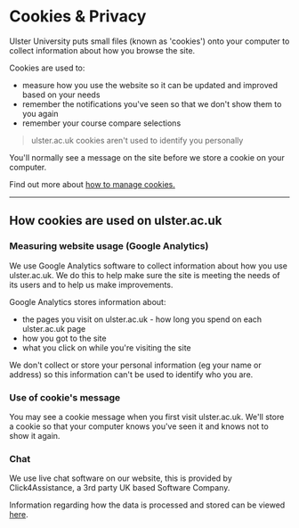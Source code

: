 Cookies & Privacy
=================

Ulster University puts small files (known as 'cookies') onto your computer to collect information about how you browse the site.

Cookies are used to:

*   measure how you use the website so it can be updated and improved based on your needs
*   remember the notifications you've seen so that we don't show them to you again
*   remember your course compare selections

> ulster.ac.uk cookies aren't used to identify you personally

You'll normally see a message on the site before we store a cookie on your computer.

Find out more about [how to manage cookies.](http://www.aboutcookies.org/)

* * *

How cookies are used on ulster.ac.uk
------------------------------------

### Measuring website usage (Google Analytics)

We use Google Analytics software to collect information about how you use ulster.ac.uk. We do this to help make sure the site is meeting the needs of its users and to help us make improvements.

Google Analytics stores information about:

*   the pages you visit on ulster.ac.uk - how long you spend on each ulster.ac.uk page
*   how you got to the site
*   what you click on while you're visiting the site

We don't collect or store your personal information (eg your name or address) so this information can't be used to identify who you are.

### Use of cookie's message

You may see a cookie message when you first visit ulster.ac.uk. We'll store a cookie so that your computer knows you've seen it and knows not to show it again.

### Chat

We use live chat software on our website, this is provided by Click4Assistance, a 3rd party UK based Software Company.

Information regarding how the data is processed and stored can be viewed [here](https://www.click4assistance.co.uk/click4assistance-web-chat-software-cookie-policy).